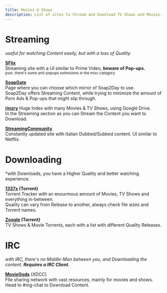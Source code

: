 ```yaml
---
title: Movies & Shows
description: List of sites to Stream and Download TV Shows and Movies.
---
```


# Streaming
*useful for watching Content easily, but with a loss of Quality.*

[**SFlix**](https://sflix.to/home)  
Streaming site with a UI similar to Prime Video, **beware of Pop-ups.**  
<sub>psst. there's some anti-popups extensions in the misc category.</sub>

[**SoapGate**](https://soapgate.org/)  
Page where you can choose which mirror of Soap2Day to use.  
Soap2Day offers Streaming Content, while trying to minimize the amount of Porn Ads & Pop-ups that might slip through.

[**rinzry**](https://rinzry.stream/)
Huge Index with many Movies & TV Shows, using Google Drive.  
In the Streaming section as you can Stream the Content you want to Download.

[**StreamingCommunity**](https://streamingcommunity.video/)  
Constantly updated site with Italian Dubbed/Subbed content. UI similar to Netflix.



# Downloading
*with Downloads, you have a Higher Quality and better watching experience.

**[1337x](https://1337x.to) (Torrent)**  
Torrent Tracker with an enourmous amount of Movies, TV Shows and everything in-between.  
Quality can vary from Release to another, always check file sizes and Torrent names.  

**[Zooqle](https://zooqle.com/) (Torrent)**  
TV Shows & Movie Torrents, each with a list with different Quality Releases.



# IRC
*with IRC, there's no Middle-Man between you, and Downloading the content.* **_Requires a IRC Client._**

[**MovieGods**](irc://irc.abjects.net/MOVIEGODS) (XDCC)  
FIle sharing network with vast resources, mainly for movies and shows. Head to #mg-chat to Download Content.


